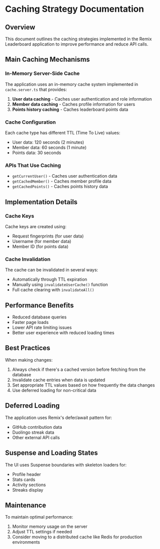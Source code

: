 # Caching Strategy Documentation

## Overview

This document outlines the caching strategies implemented in the Remix Leaderboard application to improve performance and reduce API calls.

## Main Caching Mechanisms

### In-Memory Server-Side Cache

The application uses an in-memory cache system implemented in `cache.server.ts` that provides:

1. **User data caching** - Caches user authentication and role information
2. **Member data caching** - Caches profile information for users
3. **Points history caching** - Caches leaderboard points data

### Cache Configuration

Each cache type has different TTL (Time To Live) values:

- User data: 120 seconds (2 minutes)
- Member data: 60 seconds (1 minute)
- Points data: 30 seconds

### APIs That Use Caching

- `getCurrentUser()` - Caches user authentication data
- `getCachedMember()` - Caches member profile data
- `getCachedPoints()` - Caches points history data

## Implementation Details

### Cache Keys

Cache keys are created using:
- Request fingerprints (for user data)
- Username (for member data)
- Member ID (for points data)

### Cache Invalidation

The cache can be invalidated in several ways:
- Automatically through TTL expiration
- Manually using `invalidateUserCache()` function
- Full cache clearing with `invalidateAll()`

## Performance Benefits

- Reduced database queries
- Faster page loads
- Lower API rate limiting issues
- Better user experience with reduced loading times

## Best Practices

When making changes:

1. Always check if there's a cached version before fetching from the database
2. Invalidate cache entries when data is updated
3. Set appropriate TTL values based on how frequently the data changes
4. Use deferred loading for non-critical data

## Deferred Loading

The application uses Remix's defer/await pattern for:
- GitHub contribution data
- Duolingo streak data
- Other external API calls

## Suspense and Loading States

The UI uses Suspense boundaries with skeleton loaders for:
- Profile header
- Stats cards
- Activity sections
- Streaks display

## Maintenance

To maintain optimal performance:
1. Monitor memory usage on the server
2. Adjust TTL settings if needed
3. Consider moving to a distributed cache like Redis for production environments
